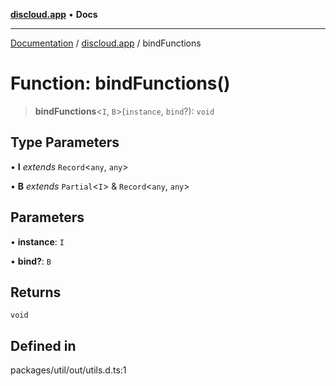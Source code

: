 [**discloud.app**](../README.md) • **Docs**

***

[Documentation](../../packages.md) / [discloud.app](../README.md) / bindFunctions

# Function: bindFunctions()

> **bindFunctions**\<`I`, `B`\>(`instance`, `bind`?): `void`

## Type Parameters

• **I** *extends* `Record`\<`any`, `any`\>

• **B** *extends* `Partial`\<`I`\> & `Record`\<`any`, `any`\>

## Parameters

• **instance**: `I`

• **bind?**: `B`

## Returns

`void`

## Defined in

packages/util/out/utils.d.ts:1
